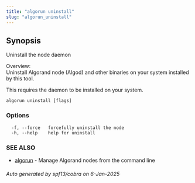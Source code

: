 ```yaml
---
title: "algorun uninstall"
slug: "algorun_uninstall"
---
```

## Synopsis                                  
                                                                                         
                                                                                         
Uninstall the node daemon                                                                
                                                                                         
Overview:                                                                                
Uninstall Algorand node (Algod) and other binaries on your system installed by this tool.
                                                                                         
This requires the daemon to be installed on your system.                                 

```
algorun uninstall [flags]
```

### Options

```
  -f, --force   forcefully uninstall the node
  -h, --help    help for uninstall
```

### SEE ALSO

* [algorun](/reference/algorun)	 - Manage Algorand nodes from the command line

###### Auto generated by spf13/cobra on 6-Jan-2025

